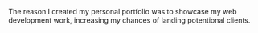 The reason I created my personal portfolio was to showcase my web development work, increasing my chances of landing potentional clients.
